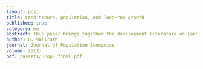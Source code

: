 ```yaml
---
layout: post
title: Land tenure, population, and long-run growth
published: true
category: me
abstract: This paper brings together the development literature on land tenure with current research on population and long-run growth. Land-owners make a decision between fixed-rent, fixed-wage, and share-cropping contracts to hire tenants to operate their land. The choice of tenure contract affects the share of output going to tenants, and within a simple unified growth model this affects the relative price of food and therefore fertility. Fixed-wage contracts elicit the lowest fertility rate and fixed-rent contracts the highest, with share-cropping as an intermediate case. The implications of this for long-run growth depend on the assumptions one makes about scale effects in the aggregate economy. With increasing returns to scale, as in several models of innovation, fixed-rent contracts imply higher growth through a market size effect. Without such increasing returns, though, fixed-rent contracts lower output per capita through a depressing effect on accumulation.
author: D. Vollrath
journal: Journal of Population Economics
volume: 25(3)
pdf: /assets/JPopE_final.pdf
---
```

